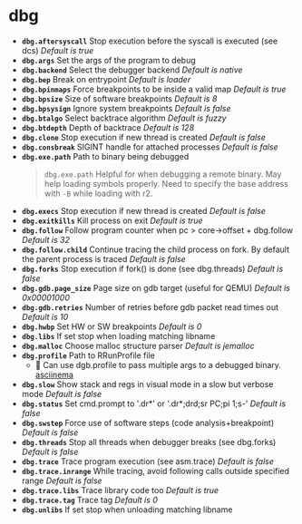 <!-- TITLE: dbg -->

# dbg

- **`dbg.aftersyscall`** Stop execution before the syscall is executed (see dcs) _Default is true_
- **`dbg.args`** Set the args of the program to debug
- **`dbg.backend`** Select the debugger backend _Default is native_
- **`dbg.bep`** Break on entrypoint _Default is loader_
- **`dbg.bpinmaps`** Force breakpoints to be inside a valid map _Default is true_
- **`dbg.bpsize`** Size of software breakpoints _Default is 8_
- **`dbg.bpsysign`** Ignore system breakpoints _Default is false_
- **`dbg.btalgo`** Select backtrace algorithm _Default is fuzzy_
- **`dbg.btdepth`** Depth of backtrace _Default is 128_
- **`dbg.clone`** Stop execution if new thread is created _Default is false_
- **`dbg.consbreak`** SIGINT handle for attached processes _Default is false_
- **`dbg.exe.path`** Path to binary being debugged
	> `dbg.exe.path` Helpful for when debugging a remote binary. May help loading symbols properly. Need to specify the base address with `-B` while loading with r2.
- **`dbg.execs`** Stop execution if new thread is created _Default is false_
- **`dbg.exitkills`** Kill process on exit _Default is true_
- **`dbg.follow`** Follow program counter when pc > core->offset + dbg.follow _Default is 32_
- **`dbg.follow.child`** Continue tracing the child process on fork. By default the parent process is traced _Default is false_
- **`dbg.forks`** Stop execution if fork() is done (see dbg.threads) _Default is false_
- **`dbg.gdb.page_size`** Page size on gdb target (useful for QEMU) _Default is 0x00001000_
- **`dbg.gdb.retries`** Number of retries before gdb packet read times out _Default is 10_
- **`dbg.hwbp`** Set HW or SW breakpoints _Default is 0_
- **`dbg.libs`** If set stop when loading matching libname
- **`dbg.malloc`** Choose malloc structure parser _Default is jemalloc_
- **`dbg.profile`** Path to RRunProfile file
	- 🚀 Can use dgb.profile to pass multiple args to a debugged binary. [asciinema](https://asciinema.org/a/COJ7JEDbNgESV7XZ7oeQlpjAH)
- **`dbg.slow`** Show stack and regs in visual mode in a slow but verbose mode _Default is false_
- **`dbg.status`** Set cmd.prompt to '.dr*' or '.dr*;drd;sr PC;pi 1;s-' _Default is false_
- **`dbg.swstep`** Force use of software steps (code analysis+breakpoint) _Default is false_
- **`dbg.threads`** Stop all threads when debugger breaks (see dbg.forks) _Default is false_
- **`dbg.trace`** Trace program execution (see asm.trace) _Default is false_
- **`dbg.trace.inrange`** While tracing, avoid following calls outside specified range _Default is false_
- **`dbg.trace.libs`** Trace library code too _Default is true_
- **`dbg.trace.tag`** Trace tag _Default is 0_
- **`dbg.unlibs`** If set stop when unloading matching libname

<p hidden>dbg.aftersyscall dbg.args dbg.backend dbg.bep dbg.bpinmaps dbg.bpsize dbg.bpsysign dbg.btalgo dbg.btdepth dbg.clone dbg.consbreak dbg.exe.path dbg.execs dbg.exitkills dbg.follow dbg.follow.child dbg.forks dbg.gdb.page_size dbg.gdb.retries dbg.hwbp dbg.libs dbg.malloc dbg.profile dbg.slow dbg.status dbg.swstep dbg.threads dbg.trace dbg.trace.inrange dbg.trace.libs dbg.trace.tag dbg.unlibs</p>